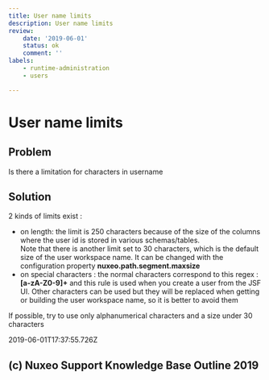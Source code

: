 ```yaml
---
title: User name limits
description: User name limits
review:
    date: '2019-06-01'
    status: ok
    comment: ''
labels:
    - runtime-administration
    - users

---
```

# User name limits
## Problem
Is there a limitation for characters in username
## Solution
2 kinds of limits exist :
+ on length: the limit is 250 characters because of the size of the columns where the user id is stored in various schemas/tables.  
Note that there is another limit set to 30 characters, which is the default size of the user workspace name. It can be changed with the configuration property **nuxeo.path.segment.maxsize**
+ on special characters : the normal characters correspond to this regex : **[a-zA-Z0-9]+** and this rule is used when you create a user from the JSF UI. Other characters can be used but they will be replaced when getting or building the user workspace name, so it is better to avoid them

If possible, try to use only alphanumerical characters and a size under 30 characters


2019-06-01T17:37:55.726Z
## (c) Nuxeo Support Knowledge Base Outline 2019

